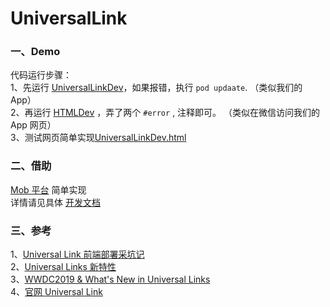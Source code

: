 # UniversalLink

### 一、Demo
代码运行步骤：  
1、先运行 [UniversalLinkDev](./UniversalLinkDev)，如果报错，执行 `pod updaate`. （类似我们的 App）  
2、再运行 [HTMLDev](./HTMLDevZhihu) ，弄了两个 `#error` , 注释即可。 （类似在微信访问我们的 App 网页）   
3、测试网页简单实现[UniversalLinkDev.html](./HTMLDevZhihu/HTMLDev/HTML/UniversalLinkDev.html) 

### 二、借助
[Mob 平台](http://www.mob.com/) 简单实现  
详情请见具体 [开发文档](http://wiki.mob.com/moblink-ios-doc/)

### 三、参考
1、[Universal Link 前端部署采坑记](http://www.cocoachina.com/ios/20170904/20463.html)  
2、[Universal Links 新特性](https://xiaozhuanlan.com/topic/3019548672)  
3、[WWDC2019 & What's New in Universal Links](https://developer.apple.com/videos/play/wwdc2019/717/)  
4、[官网 Universal Link](https://developer.apple.com/library/archive/documentation/General/Conceptual/AppSearch/UniversalLinks.html#//apple_ref/doc/uid/TP40016308-CH12-SW2)


